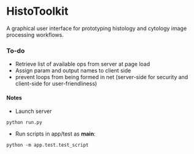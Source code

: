 # HistoToolkit

A graphical user interface for prototyping histology and cytology image processing workflows.

### To-do
* Retrieve list of available ops from server at page load
* Assign param and output names to client side
* prevent loops from being formed in net (server-side for security and client-side for user-friendliness)

#### Notes
* Launch server
```
python run.py
```

* Run scripts in app/test as __main__:
```
python -m app.test.test_script
```
